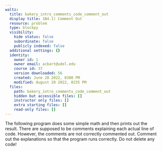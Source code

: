 ```yaml
---
waltz:
  title: bakery_intro_comments_code_comment_out
  display title: 1B4.1) Comment Out
  resource: problem
  type: blockpy
  visibility:
    hide status: false
    subordinate: false
    publicly indexed: false
  additional settings: {}
  identity:
    owner id: 1
    owner email: acbart@udel.edu
    course id: 37
    version downloaded: 56
    created: June 28 2022, 0300 PM
    modified: August 28 2022, 0235 PM
  files:
    path: bakery_intro_comments_code_comment_out
    hidden but accessible files: []
    instructor only files: []
    extra starting files: []
    read-only files: []
---
```

The following program does some simple math and then prints out the result.
There are supposed to be comments explaining each actual line of code.
However, the comments are not correctly commented out.
Comment out the explanations so that the program runs correctly.
Do not delete any code!